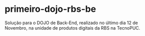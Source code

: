 primeiro-dojo-rbs-be
====================

Solução para o DOJO de Back-End, realizado no último dia 12 de Novembro, na unidade de produtos digitais da RBS na TecnoPUC.